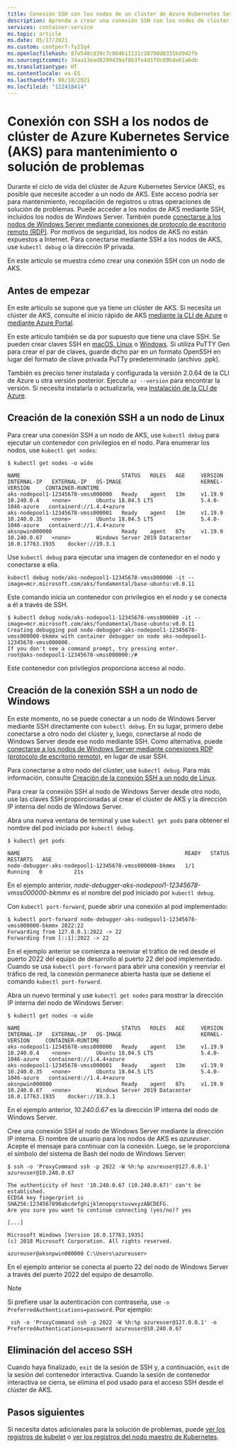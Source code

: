 ```yaml
---
title: Conexión SSH con los nodos de un clúster de Azure Kubernetes Service (AKS)
description: Aprenda a crear una conexión SSH con los nodos de clúster de Azure Kubernetes Service (AKS) para la solución de problemas y tareas de mantenimiento.
services: container-service
ms.topic: article
ms.date: 05/17/2021
ms.custom: contperf-fy21q4
ms.openlocfilehash: 87e548cd39c7c064b11131c28790d8335bd942fb
ms.sourcegitcommit: 34aa13ead8299439af8b3fe4d1f0c89bde61a6db
ms.translationtype: HT
ms.contentlocale: es-ES
ms.lasthandoff: 08/18/2021
ms.locfileid: "122418414"
---
```

# <a name="connect-with-ssh-to-azure-kubernetes-service-aks-cluster-nodes-for-maintenance-or-troubleshooting"></a>Conexión con SSH a los nodos de clúster de Azure Kubernetes Service (AKS) para mantenimiento o solución de problemas

Durante el ciclo de vida del clúster de Azure Kubernetes Service (AKS), es posible que necesite acceder a un nodo de AKS. Este acceso podría ser para mantenimiento, recopilación de registros u otras operaciones de solución de problemas. Puede acceder a los nodos de AKS mediante SSH, incluidos los nodos de Windows Server. También puede [conectarse a los nodos de Windows Server mediante conexiones de protocolo de escritorio remoto (RDP)][aks-windows-rdp]. Por motivos de seguridad, los nodos de AKS no están expuestos a Internet. Para conectarse mediante SSH a los nodos de AKS, use `kubectl debug` o la dirección IP privada.

En este artículo se muestra cómo crear una conexión SSH con un nodo de AKS.

## <a name="before-you-begin"></a>Antes de empezar

En este artículo se supone que ya tiene un clúster de AKS. Si necesita un clúster de AKS, consulte el inicio rápido de AKS [mediante la CLI de Azure][aks-quickstart-cli] o [mediante Azure Portal][aks-quickstart-portal].

En este artículo también se da por supuesto que tiene una clave SSH. Se pueden crear claves SSH en [macOS, Linux][ssh-nix] o [Windows][ssh-windows]. Si utiliza PuTTY Gen para crear el par de claves, guarde dicho par en un formato OpenSSH en lugar del formato de clave privada PuTTy predeterminado (archivo .ppk).

También es preciso tener instalada y configurada la versión 2.0.64 de la CLI de Azure u otra versión posterior. Ejecute `az --version` para encontrar la versión. Si necesita instalarla o actualizarla, vea [Instalación de la CLI de Azure][install-azure-cli].

## <a name="create-the-ssh-connection-to-a-linux-node"></a>Creación de la conexión SSH a un nodo de Linux

Para crear una conexión SSH a un nodo de AKS, use `kubectl debug` para ejecutar un contenedor con privilegios en el nodo. Para enumerar los nodos, use `kubectl get nodes`:

```output
$ kubectl get nodes -o wide

NAME                                STATUS   ROLES   AGE     VERSION   INTERNAL-IP   EXTERNAL-IP   OS-IMAGE                         KERNEL-VERSION     CONTAINER-RUNTIME
aks-nodepool1-12345678-vmss000000   Ready    agent   13m     v1.19.9   10.240.0.4    <none>        Ubuntu 18.04.5 LTS               5.4.0-1046-azure   containerd://1.4.4+azure
aks-nodepool1-12345678-vmss000001   Ready    agent   13m     v1.19.9   10.240.0.35   <none>        Ubuntu 18.04.5 LTS               5.4.0-1046-azure   containerd://1.4.4+azure
aksnpwin000000                      Ready    agent   87s     v1.19.9   10.240.0.67   <none>        Windows Server 2019 Datacenter   10.0.17763.1935    docker://19.3.1
```

Use `kubectl debug` para ejecutar una imagen de contenedor en el nodo y conectarse a ella.

```azurecli-interactive
kubectl debug node/aks-nodepool1-12345678-vmss000000 -it --image=mcr.microsoft.com/aks/fundamental/base-ubuntu:v0.0.11
```

Este comando inicia un contenedor con privilegios en el nodo y se conecta a él a través de SSH.

```output
$ kubectl debug node/aks-nodepool1-12345678-vmss000000 -it --image=mcr.microsoft.com/aks/fundamental/base-ubuntu:v0.0.11
Creating debugging pod node-debugger-aks-nodepool1-12345678-vmss000000-bkmmx with container debugger on node aks-nodepool1-12345678-vmss000000.
If you don't see a command prompt, try pressing enter.
root@aks-nodepool1-12345678-vmss000000:/#
```

Este contenedor con privilegios proporciona acceso al nodo.

## <a name="create-the-ssh-connection-to-a-windows-node"></a>Creación de la conexión SSH a un nodo de Windows

En este momento, no se puede conectar a un nodo de Windows Server mediante SSH directamente con `kubectl debug`. En su lugar, primero debe conectarse a otro nodo del clúster y, luego, conectarse al nodo de Windows Server desde ese nodo mediante SSH. Como alternativa, puede [conectarse a los nodos de Windows Server mediante conexiones RDP (protocolo de escritorio remoto)][aks-windows-rdp], en lugar de usar SSH.

Para conectarse a otro nodo del clúster, use `kubectl debug`. Para más información, consulte [Creación de la conexión SSH a un nodo de Linux][ssh-linux-kubectl-debug].

Para crear la conexión SSH al nodo de Windows Server desde otro nodo, use las claves SSH proporcionadas al crear el clúster de AKS y la dirección IP interna del nodo de Windows Server.

Abra una nueva ventana de terminal y use `kubectl get pods` para obtener el nombre del pod iniciado por `kubectl debug`.

```output
$ kubectl get pods

NAME                                                    READY   STATUS    RESTARTS   AGE
node-debugger-aks-nodepool1-12345678-vmss000000-bkmmx   1/1     Running   0          21s
```

En el ejemplo anterior, *node-debugger-aks-nodepool1-12345678-vmss000000-bkmmx* es el nombre del pod iniciado por `kubectl debug`.

Con `kubectl port-forward`, puede abrir una conexión al pod implementado:

```
$ kubectl port-forward node-debugger-aks-nodepool1-12345678-vmss000000-bkmmx 2022:22
Forwarding from 127.0.0.1:2022 -> 22
Forwarding from [::1]:2022 -> 22
```

En el ejemplo anterior se comienza a reenviar el tráfico de red desde el puerto 2022 del equipo de desarrollo al puerto 22 del pod implementado. Cuando se usa `kubectl port-forward` para abrir una conexión y reenviar el tráfico de red, la conexión permanece abierta hasta que se detiene el comando `kubectl port-forward`.

Abra un nuevo terminal y use `kubectl get nodes` para mostrar la dirección IP interna del nodo de Windows Server:

```output
$ kubectl get nodes -o wide

NAME                                STATUS   ROLES   AGE     VERSION   INTERNAL-IP   EXTERNAL-IP   OS-IMAGE                         KERNEL-VERSION     CONTAINER-RUNTIME
aks-nodepool1-12345678-vmss000000   Ready    agent   13m     v1.19.9   10.240.0.4    <none>        Ubuntu 18.04.5 LTS               5.4.0-1046-azure   containerd://1.4.4+azure
aks-nodepool1-12345678-vmss000001   Ready    agent   13m     v1.19.9   10.240.0.35   <none>        Ubuntu 18.04.5 LTS               5.4.0-1046-azure   containerd://1.4.4+azure
aksnpwin000000                      Ready    agent   87s     v1.19.9   10.240.0.67   <none>        Windows Server 2019 Datacenter   10.0.17763.1935    docker://19.3.1
```

En el ejemplo anterior, *10.240.0.67* es la dirección IP interna del nodo de Windows Server.

Cree una conexión SSH al nodo de Windows Server mediante la dirección IP interna. El nombre de usuario para los nodos de AKS es *azureuser*. Acepte el mensaje para continuar con la conexión. Luego, se le proporciona el símbolo del sistema de Bash del nodo de Windows Server:

```output
$ ssh -o 'ProxyCommand ssh -p 2022 -W %h:%p azureuser@127.0.0.1' azureuser@10.240.0.67

The authenticity of host '10.240.0.67 (10.240.0.67)' can't be established.
ECDSA key fingerprint is SHA256:1234567890abcdefghijklmnopqrstuvwxyzABCDEFG.
Are you sure you want to continue connecting (yes/no)? yes

[...]

Microsoft Windows [Version 10.0.17763.1935]
(c) 2018 Microsoft Corporation. All rights reserved.

azureuser@aksnpwin000000 C:\Users\azureuser>
```

En el ejemplo anterior se conecta al puerto 22 del nodo de Windows Server a través del puerto 2022 del equipo de desarrollo.

> [!NOTE]
> Si prefiere usar la autenticación con contraseña, use `-o PreferredAuthentications=password`. Por ejemplo:
>
> ```console
>  ssh -o 'ProxyCommand ssh -p 2022 -W %h:%p azureuser@127.0.0.1' -o PreferredAuthentications=password azureuser@10.240.0.67
> ```

## <a name="remove-ssh-access"></a>Eliminación del acceso SSH

Cuando haya finalizado, `exit` de la sesión de SSH y, a continuación, `exit` de la sesión del contenedor interactiva. Cuando la sesión de contenedor interactiva se cierra, se elimina el pod usado para el acceso SSH desde el clúster de AKS.

## <a name="next-steps"></a>Pasos siguientes

Si necesita datos adicionales para la solución de problemas, puede [ver los registros de kubelet][view-kubelet-logs] o [ver los registros del nodo maestro de Kubernetes][view-master-logs].


<!-- INTERNAL LINKS -->
[view-kubelet-logs]: kubelet-logs.md
[view-master-logs]: monitor-aks-reference.md#resource-logs
[aks-quickstart-cli]: kubernetes-walkthrough.md
[aks-quickstart-portal]: kubernetes-walkthrough-portal.md
[install-azure-cli]: /cli/azure/install-azure-cli
[aks-windows-rdp]: rdp.md
[ssh-nix]: ../virtual-machines/linux/mac-create-ssh-keys.md
[ssh-windows]: ../virtual-machines/linux/ssh-from-windows.md
[ssh-linux-kubectl-debug]: #create-the-ssh-connection-to-a-linux-node
